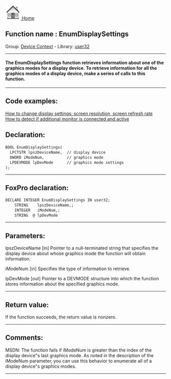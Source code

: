[<img src="../../images/home.png"> Home ](https://github.com/VFPX/Win32API)  

## Function name : EnumDisplaySettings
Group: [Device Context](../../functions_group.md#Device_Context)  -  Library: [user32](../../../libraries.md#user32)  
***  


#### The EnumDisplaySettings function retrieves information about one of the graphics modes for a display device. To retrieve information for all the graphics modes of a display device, make a series of calls to this function.
***  


## Code examples:
[How to change display settings: screen resolution, screen refresh rate](../../samples/sample_374.md)  
[How to detect if additional monitor is connected and active](../../samples/sample_542.md)  

## Declaration:
```foxpro  
BOOL EnumDisplaySettings(
  LPCTSTR lpszDeviceName,  // display device
  DWORD iModeNum,          // graphics mode
  LPDEVMODE lpDevMode      // graphics mode settings
);  
```  
***  


## FoxPro declaration:
```foxpro  
DECLARE INTEGER EnumDisplaySettings IN user32;
	STRING    lpszDeviceName,;
	INTEGER   iModeNum,;
	STRING  @ lpDevMode  
```  
***  


## Parameters:
lpszDeviceName 
[in] Pointer to a null-terminated string that specifies the display device about whose graphics mode the function will obtain information.

iModeNum 
[in] Specifies the type of information to retrieve.

lpDevMode 
[out] Pointer to a DEVMODE structure into which the function stores information about the specified graphics mode.  
***  


## Return value:
If the function succeeds, the return value is nonzero.  
***  


## Comments:
MSDN: The function fails if iModeNum is greater than the index of the display device"s last graphics mode. As noted in the description of the iModeNum parameter, you can use this behavior to enumerate all of a display device"s graphics modes.   
  
***  

